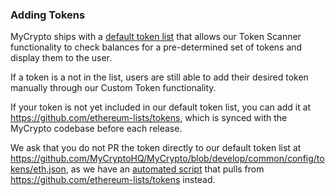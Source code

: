 ### Adding Tokens 

MyCrypto ships with a [default token list](https://github.com/MyCryptoHQ/MyCrypto/blob/develop/common/config/tokens/eth.json) that allows our Token Scanner functionality to check balances for a pre-determined set of tokens and display them to the user.

If a token is a not in the list, users are still able to add their desired token manually through our Custom Token functionality.

If your token is not yet included in our default token list, you can add it at https://github.com/ethereum-lists/tokens, which is synced with the MyCrypto codebase before each release. 

We ask that you do not PR the token directly to our default token list at https://github.com/MyCryptoHQ/MyCrypto/blob/develop/common/config/tokens/eth.json, as we have an [automated script](scripts/update-tokens) that pulls from https://github.com/ethereum-lists/tokens instead.



